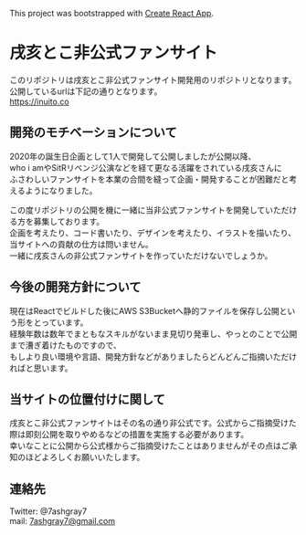 This project was bootstrapped with [Create React App](https://github.com/facebook/create-react-app).

# 戌亥とこ非公式ファンサイト

このリポジトリは戌亥とこ非公式ファンサイト開発用のリポジトリとなります。  
公開しているurlは下記の通りとなります。  
https://inuito.co

## 開発のモチベーションについて
2020年の誕生日企画として1人で開発して公開しましたが公開以降、  
who i amやSitRリベンジ公演などを経て更なる活躍をされている戌亥さんに  
ふさわしいファンサイトを本業の合間を縫って企画・開発することが困難だと考えるようになりました。  

この度リポジトリの公開を機に一緒に当非公式ファンサイトを開発していただける方を募集しております。  
企画を考えたり、コード書いたり、デザインを考えたり、イラストを描いたり、当サイトへの貢献の仕方は問いません。  
一緒に戌亥さんの非公式ファンサイトを作っていただけないでしょうか。  

## 今後の開発方針について
現在はReactでビルドした後にAWS S3Bucketへ静的ファイルを保存し公開という形をとっています。  
経験年数は数年でまともなスキルがないまま見切り発車し、やっとのことで公開まで漕ぎ着けたものですので、  
もしより良い環境や言語、開発方針などがありましたらどんどんご指摘いただければと思います。  

## 当サイトの位置付けに関して
戌亥とこ非公式ファンサイトはその名の通り非公式です。公式からご指摘受けた際は即刻公開を取りやめるなどの措置を実施する必要があります。  
幸いなことに公開から公式様からご指摘受けたことはありませんがその点はご承知のほどよろしくお願いいたします。  

## 連絡先
Twitter: @7ashgray7  
mail: 7ashgray7@gmail.com